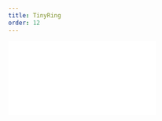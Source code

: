 ```yaml
---
title: TinyRing
order: 12
---
```


<embed src="@/docs/options/plots/special/tiny-ring.zh.md"></embed>